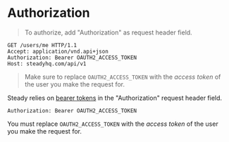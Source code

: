 # Authorization

> To authorize, add "Authorization" as request header field.

```http
GET /users/me HTTP/1.1
Accept: application/vnd.api+json
Authorization: Bearer OAUTH2_ACCESS_TOKEN
Host: steadyhq.com/api/v1
```
> Make sure to replace `OAUTH2_ACCESS_TOKEN` with the *access token* of the user you make the request for.

Steady relies on [bearer tokens](https://tools.ietf.org/html/rfc6750) in the "Authorization" request header field.

`Authorization: Bearer OAUTH2_ACCESS_TOKEN`

<aside class="notice">
  You must replace <code>OAUTH2_ACCESS_TOKEN</code> with the <i>access token</i> of the user you make the request for.
</aside>
